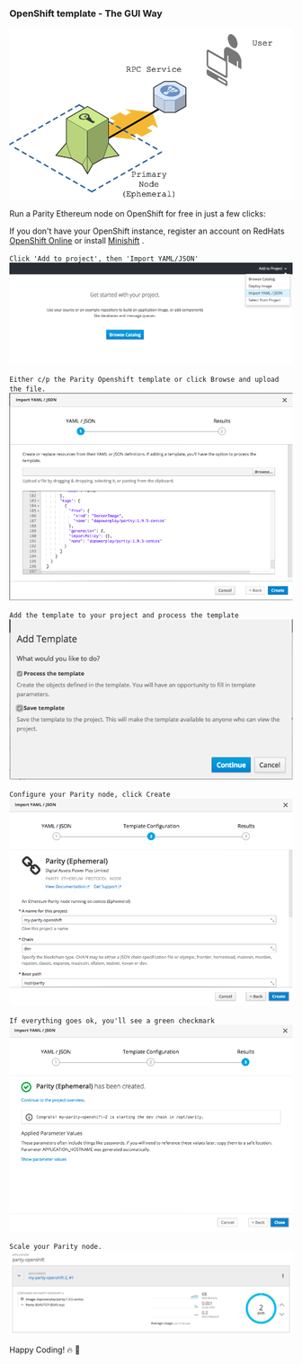 ### OpenShift template - The GUI Way


![alt text][r7]

Run a Parity Ethereum node on OpenShift for free in just a few clicks:

If you don't have your OpenShift instance, register an account on RedHats [OpenShift Online](https://manage.openshift.com/) or install [Minishift](https://github.com/minishift/minishift)
.


`Click 'Add to project', then 'Import YAML/JSON'`
![alt text][r1]


`Either c/p the Parity Openshift template or click Browse and upload the file.`
![alt text][r2]



`Add the template to your project and process the template`
![alt text][r3]



`Configure your Parity node, click Create`
![alt text][r4]



`If everything goes ok, you'll see a green checkmark`
![alt text][r5]



`Scale your Parity node.`
![alt text][r6]


Happy Coding! :fire:          :fire_engine:


[r1]: images/readme-1.png "Click some buttons"
[r2]: images/readme-2.png "Then some more"
[r3]: images/readme-3.png "Why not both?"
[r4]: images/readme-4.png "Just click Create"
[r5]: images/readme-5.png "Yay!"
[r6]: images/readme-6.png "Yay! x2"
[r7]: images/ephemeral-drawio.png "Epehemeral"

